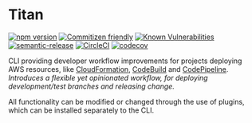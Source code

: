 # Titan

[![npm version](https://badge.fury.io/js/%40titan%2Fcli.svg)](https://badge.fury.io/js/%40titan%2Fcli)
[![Commitizen friendly](https://img.shields.io/badge/commitizen-friendly-brightgreen.svg)](http://commitizen.github.io/cz-cli/)
[![Known Vulnerabilities](https://snyk.io/test/github/davidkelley/titan/badge.svg?targetFile=package.json)](https://snyk.io/test/github/davidkelley/titan?targetFile=package.json)
[![semantic-release](https://img.shields.io/badge/%20%20%F0%9F%93%A6%F0%9F%9A%80-semantic--release-e10079.svg)](https://github.com/semantic-release/semantic-release)
[![CircleCI](https://circleci.com/gh/davidkelley/titan/tree/master.svg?style=shield)](https://circleci.com/gh/davidkelley/titan/tree/master)
[![codecov](https://codecov.io/gh/davidkelley/titan/branch/master/graph/badge.svg)](https://codecov.io/gh/davidkelley/titan)

CLI providing developer workflow improvements for projects deploying AWS resources, like [CloudFormation](#), [CodeBuild](#) and [CodePipeline](#). _Introduces a flexible yet opinionated workflow, for deploying development/test branches and releasing change._

All functionality can be modified or changed through the use of plugins, which can be installed separately to the CLI.
